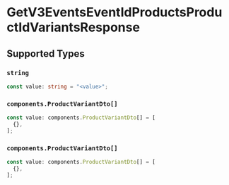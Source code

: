 # GetV3EventsEventIdProductsProductIdVariantsResponse


## Supported Types

### `string`

```typescript
const value: string = "<value>";
```

### `components.ProductVariantDto[]`

```typescript
const value: components.ProductVariantDto[] = [
  {},
];
```

### `components.ProductVariantDto[]`

```typescript
const value: components.ProductVariantDto[] = [
  {},
];
```

